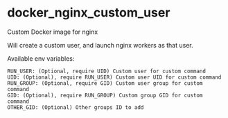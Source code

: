 # docker_nginx_custom_user

Custom Docker image for nginx

Will create a custom user, and launch nginx workers as that user.

Available env variables:

```
RUN_USER: (Optional, require UID) Custom user for custom command
UID: (Optional), require RUN_USER) Custom user UID for custom command
RUN_GROUP: (Optional, require GID) Custom user group for custom command
GID: (Optional), require RUN_GROUP) Custom group GID for custom command
OTHER_GID: (Optional) Other groups ID to add
```
